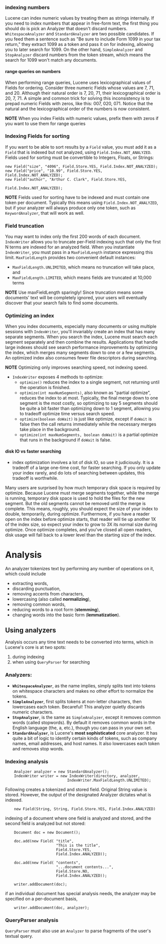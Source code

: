 

### indexing numbers
Lucene can index numeric values by treating them as strings internally. If you
need to index numbers that appear in free-form text, the first thing you should
do is pick an Analyzer that doesn't discard numbers. `WhitespaceAnalyzer` and
`StandardAnalyzer` are two possible candidates. If you  feed them a sentence
such as "Be sure to include Form 1099 in your tax return," they extract 1099 as
a token and pass it on for indexing, allowing you to later search for 1099. On
the other hand, `SimpleAnalyzer` and `StopAnalyzer` discard numbers from the
token stream, which means the search for 1099 won't match any documents.

#### range queries on numbers
When performing range queries, Lucene uses lexicographical values of Fields for
ordering. Consider three numeric Fields whose values are 7, 71, and 20. Although
their natural order is 7, 20, 71, their lexicographical order is 20, 7, 71. A
simple and common trick for solving this inconsistency is to prepad numeric
Fields with zeros, like this: 007, 020, 071. Notice that the natural and the
lexicographical order of the numbers is now consistent.

__NOTE__
When you index Fields with numeric values, prefix them with zeros if you want to
use them for range queries

### Indexing Fields for sorting
If you want to be able to sort results by a `Field` value, you must add it as a
`Field` that is indexed but not analyzed, using `Field.Index.NOT_ANALYZED`.
Fields used for sorting must be convertible to Integers, Floats, or Strings:

    new Field("size", "4096", Field.Store.YES, Field.Index.NOT_ANALYZED);
    new Field("price", "10.99", Field.Store.YES, Field.Index.NOT_ANALYZED);
    new Field("author", "Arthur C. Clark", Field.Store.YES,
                                                    Field.Index.NOT_ANALYZED);

__NOTE__ Fields used for sorting have to be indexed and must contain one token
per document. Typically this means using `Field.Index.NOT_ANALYZED`, but if your
analyzer will always produce only one token, such as `KeywordAnalyzer`, that
will work as well.

### Field truncation
You may want to index only the first 200 words of each document. `IndexWriter`
allows you to truncate per-Field indexing such that only the first N terms are
indexed for an analyzed field. When you instantiate `IndexWriter`, you must pass
in a `MaxFieldLength` instance expressing this limit. `MaxFieldLength` provides
two convenient default instances:

* `MaxFieldLength.UNLIMITED`, which means no truncation will take place, and
* `MaxFieldLength.LIMITED`, which means fields are truncated at 10,000 terms

__NOTE__ Use maxFieldLength sparingly! Since truncation means some documents'
text will be completely ignored, your users will eventually discover that your
search fails to find some documents.

### Optimizing an index
When you index documents, especially many documents or using multiple sessions
with `IndexWriter`, you'll invariably create an index that has many separate
segments. When you search the index, Lucene must search each segment separately
and then combine the results. Applications that handle large indexes should see
search performance improvements by optimizing the index, which merges many
segments down to one or a few segments. An optimized index also consumes fewer
file descriptors during searching.

__NOTE__ Optimizing only improves searching speed, not indexing speed.


* `IndexWriter` exposes 4 methods to optimize:
    + `optimize()` reduces the index to a single segment, not returning until
    the operation is finished.
    + `optimize(int maxNumSegments)`, also known as "partial optimize", reduces
    the index to at most. Typically, the final merge down to one segment is the
    most costly, so optimizing to say 5 segments should be quite a bit faster
    than optimizing down to 1 segment, allowing you to tradeoff optimize time
    versus search speed.
    + `optimize(boolean doWait)` is just like optimize, except if `doWait` is
    false then the call returns immediately while the necessary merges take
    place in the background.
    + `optimize(int maxNumSegments, boolean doWait)` is a partial optimize that
    runs in the background if `doWait` is false.

#### disk IO vs faster searching

* index optimization involves a lot of disk IO, so use it judiciously. It is
a tradeoff of a large one-time cost, for faster searching. If you only
update your index rarely, and do lots of searching between updates, this
tradeoff is worthwhile.

Many users are surprised by how much temporary disk space is required by
optimize. Because Lucene must merge segments together, while the merge is
running, temporary disk space is used to hold the files for the new segment. But
the old segments cannot be removed until the merge is complete. This means,
roughly, you should expect the size of your index to double, temporarily, during
optimize. Furthermore, if you have a reader open on the index before optimize
starts, that reader will tie up another 1X of the index size, so expect your
index to grow to 3X its normal size during optimize. Once optimize completes,
and you've closed all open readers, disk usage will fall back to a lower level
than the starting size of the index.


Analysis
========
An analyzer tokenizes text by performing any number of operations on it, which could include

* extracting words,
* discarding punctuation,
* removing accents from characters,
* lowercasing (also called __normalizing__),
* removing common words,
* reducing words to a root form (__stemming__),
* changing words into the basic form (__lemmatization__).

Using analyzers
---------------
Analysis occurs any time text needs to be converted into terms, which in
Lucene's core is at two spots:

1. during indexing
2. when using `QueryParser` for searching

### Analyzers:

* __`WhitespaceAnalyzer`__, as the name implies, simply splits text into tokens on
   whitespace characters and makes no other effort to normalize the tokens.
* __`SimpleAnalyzer`__, first splits tokens at non-letter characters, then lowercases
   each token. Becareful! This analyzer quietly discards numeric characters.
* __`StopAnalyzer`__, is the same as `SimpleAnalyzer`, except it removes common words
   (called stopwords). By default it removes common words in the English language
   (the, a, etc.), though you can pass in your own set.
* __`StandardAnalyzer`__, is Lucene's __most sophisticated__ core analyzer. It has
    quite a bit of logic to identify certain kinds of tokens, such as company
    names, email addresses, and host names. It also lowercases each token and
    removes stop words.

### Indexing analysis

        Analyzer analyzer = new StandardAnalyzer();
        IndexWriter writer = new IndexWriter(directory, analyzer,
                                IndexWriter.MaxFieldLength.UNLIMITED);


Following creates a tokenized and stored field. Original String value is stored.
However, the output of the designated Analyzer dictates what is indexed.

        new Field(String, String, Field.Store.YES, Field.Index.ANALYZED)

indexing of a document where one field is analyzed and stored, and the
second field is analyzed but not stored:

        Document doc = new Document();
        
        doc.add(new Field( "title", 
                           "This is the title", 
                           Field.Store.YES, 
                           Field.Index.ANALYZED));

        doc.add(new Field( "contents", 
                           "...document contents...", 
                           Field.Store.NO, 
                           Field.Index.ANALYZED));
        
        writer.addDocument(doc);

if an individual document has special analysis needs, the analyzer may be
specified on a per-document basis,

        writer.addDocument(doc, analyzer);

### QueryParser analysis
`QueryParser` must also use an `Analyzer` to parse fragments of the user's textual query.
